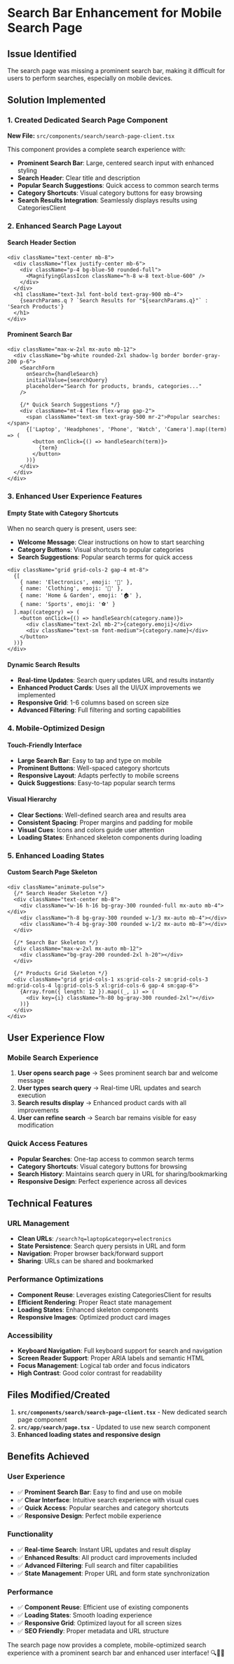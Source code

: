 # Search Bar Enhancement for Mobile Search Page

## Issue Identified
The search page was missing a prominent search bar, making it difficult for users to perform searches, especially on mobile devices.

## Solution Implemented

### 1. Created Dedicated Search Page Component
**New File:** `src/components/search/search-page-client.tsx`

This component provides a complete search experience with:
- **Prominent Search Bar**: Large, centered search input with enhanced styling
- **Search Header**: Clear title and description
- **Popular Search Suggestions**: Quick access to common search terms
- **Category Shortcuts**: Visual category buttons for easy browsing
- **Search Results Integration**: Seamlessly displays results using CategoriesClient

### 2. Enhanced Search Page Layout

#### Search Header Section
```tsx
<div className="text-center mb-8">
  <div className="flex justify-center mb-6">
    <div className="p-4 bg-blue-50 rounded-full">
      <MagnifyingGlassIcon className="h-8 w-8 text-blue-600" />
    </div>
  </div>
  <h1 className="text-3xl font-bold text-gray-900 mb-4">
    {searchParams.q ? `Search Results for "${searchParams.q}"` : 'Search Products'}
  </h1>
</div>
```

#### Prominent Search Bar
```tsx
<div className="max-w-2xl mx-auto mb-12">
  <div className="bg-white rounded-2xl shadow-lg border border-gray-200 p-6">
    <SearchForm
      onSearch={handleSearch}
      initialValue={searchQuery}
      placeholder="Search for products, brands, categories..."
    />
    
    {/* Quick Search Suggestions */}
    <div className="mt-4 flex flex-wrap gap-2">
      <span className="text-sm text-gray-500 mr-2">Popular searches:</span>
      {['Laptop', 'Headphones', 'Phone', 'Watch', 'Camera'].map((term) => (
        <button onClick={() => handleSearch(term)}>
          {term}
        </button>
      ))}
    </div>
  </div>
</div>
```

### 3. Enhanced User Experience Features

#### Empty State with Category Shortcuts
When no search query is present, users see:
- **Welcome Message**: Clear instructions on how to start searching
- **Category Buttons**: Visual shortcuts to popular categories
- **Search Suggestions**: Popular search terms for quick access

```tsx
<div className="grid grid-cols-2 gap-4 mt-8">
  {[
    { name: 'Electronics', emoji: '📱' },
    { name: 'Clothing', emoji: '👕' },
    { name: 'Home & Garden', emoji: '🏠' },
    { name: 'Sports', emoji: '⚽' }
  ].map((category) => (
    <button onClick={() => handleSearch(category.name)}>
      <div className="text-2xl mb-2">{category.emoji}</div>
      <div className="text-sm font-medium">{category.name}</div>
    </button>
  ))}
</div>
```

#### Dynamic Search Results
- **Real-time Updates**: Search query updates URL and results instantly
- **Enhanced Product Cards**: Uses all the UI/UX improvements we implemented
- **Responsive Grid**: 1-6 columns based on screen size
- **Advanced Filtering**: Full filtering and sorting capabilities

### 4. Mobile-Optimized Design

#### Touch-Friendly Interface
- **Large Search Bar**: Easy to tap and type on mobile
- **Prominent Buttons**: Well-spaced category shortcuts
- **Responsive Layout**: Adapts perfectly to mobile screens
- **Quick Suggestions**: Easy-to-tap popular search terms

#### Visual Hierarchy
- **Clear Sections**: Well-defined search area and results area
- **Consistent Spacing**: Proper margins and padding for mobile
- **Visual Cues**: Icons and colors guide user attention
- **Loading States**: Enhanced skeleton components during loading

### 5. Enhanced Loading States

#### Custom Search Page Skeleton
```tsx
<div className="animate-pulse">
  {/* Search Header Skeleton */}
  <div className="text-center mb-8">
    <div className="w-16 h-16 bg-gray-300 rounded-full mx-auto mb-4"></div>
    <div className="h-8 bg-gray-300 rounded w-1/3 mx-auto mb-4"></div>
    <div className="h-4 bg-gray-300 rounded w-1/2 mx-auto mb-8"></div>
  </div>
  
  {/* Search Bar Skeleton */}
  <div className="max-w-2xl mx-auto mb-12">
    <div className="bg-gray-200 rounded-2xl h-20"></div>
  </div>
  
  {/* Products Grid Skeleton */}
  <div className="grid grid-cols-1 xs:grid-cols-2 sm:grid-cols-3 md:grid-cols-4 lg:grid-cols-5 xl:grid-cols-6 gap-4 sm:gap-6">
    {Array.from({ length: 12 }).map((_, i) => (
      <div key={i} className="h-80 bg-gray-300 rounded-2xl"></div>
    ))}
  </div>
</div>
```

## User Experience Flow

### Mobile Search Experience
1. **User opens search page** → Sees prominent search bar and welcome message
2. **User types search query** → Real-time URL updates and search execution
3. **Search results display** → Enhanced product cards with all improvements
4. **User can refine search** → Search bar remains visible for easy modification

### Quick Access Features
- **Popular Searches**: One-tap access to common search terms
- **Category Shortcuts**: Visual category buttons for browsing
- **Search History**: Maintains search query in URL for sharing/bookmarking
- **Responsive Design**: Perfect experience across all devices

## Technical Features

### URL Management
- **Clean URLs**: `/search?q=laptop&category=electronics`
- **State Persistence**: Search query persists in URL and form
- **Navigation**: Proper browser back/forward support
- **Sharing**: URLs can be shared and bookmarked

### Performance Optimizations
- **Component Reuse**: Leverages existing CategoriesClient for results
- **Efficient Rendering**: Proper React state management
- **Loading States**: Enhanced skeleton components
- **Responsive Images**: Optimized product card images

### Accessibility
- **Keyboard Navigation**: Full keyboard support for search and navigation
- **Screen Reader Support**: Proper ARIA labels and semantic HTML
- **Focus Management**: Logical tab order and focus indicators
- **High Contrast**: Good color contrast for readability

## Files Modified/Created

1. **`src/components/search/search-page-client.tsx`** - New dedicated search page component
2. **`src/app/search/page.tsx`** - Updated to use new search component
3. **Enhanced loading states and responsive design**

## Benefits Achieved

### User Experience
- ✅ **Prominent Search Bar**: Easy to find and use on mobile
- ✅ **Clear Interface**: Intuitive search experience with visual cues
- ✅ **Quick Access**: Popular searches and category shortcuts
- ✅ **Responsive Design**: Perfect mobile experience

### Functionality
- ✅ **Real-time Search**: Instant URL updates and result display
- ✅ **Enhanced Results**: All product card improvements included
- ✅ **Advanced Filtering**: Full search and filter capabilities
- ✅ **State Management**: Proper URL and form state synchronization

### Performance
- ✅ **Component Reuse**: Efficient use of existing components
- ✅ **Loading States**: Smooth loading experience
- ✅ **Responsive Grid**: Optimized layout for all screen sizes
- ✅ **SEO Friendly**: Proper metadata and URL structure

The search page now provides a complete, mobile-optimized search experience with a prominent search bar and enhanced user interface! 🔍📱✨